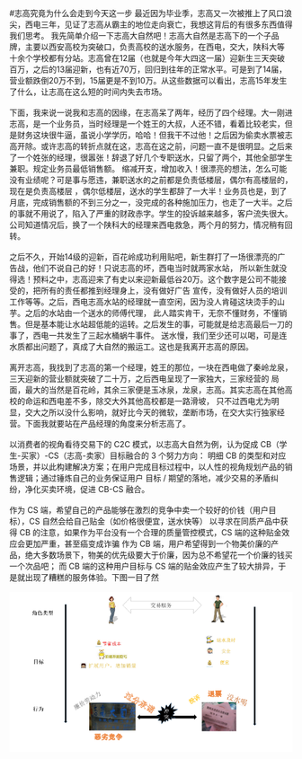 #志高究竟为什么会走到今天这一步
   <nbsp><nbsp>最近因为毕业季，志高又一次被推上了风口浪尖，西电三年，见证了志高从霸主的地位走向衰亡，我想这背后的有很多东西值得我们思考。
   我先简单介绍一下志高大自然吧！志高大自然是志高下的一个子品牌，主要以西安高校为突破口，负责高校的送水服务，在西电，交大，陕科大等
   十余个学校都有分站。志高曾在12届（也就是今年大四这一届）迎新生三天突破百万，之后的13届迎新，也有近70万，回归到往年的正常水平。可是到了14届，营业额跌倒20万不到，15届更是不到10万。从这些数据可以看出，志高15年发生了什么，让志高在这么短的时间内失去市场。<br/>
   <br/>
   <nbsp><nbsp>下面，我来说一说我和志高的因缘，在志高呆了两年，经历了四个经理。大一刚进志高，是一个业务员，当时经理是一个姓王的大叔，人还不错，看着比较老实，但是财务这块很牛逼，虽说小学学历，哈哈！但我干不过他！之后因为偷卖水票被志高开除。或许志高的转折点就在这，志高在这之前，问题一直不是很明显。之后来了一个姓张的经理，很嚣张！辞退了好几个专职送水，只留了两个，其他全部学生兼职。规定业务员最低销售额。
    缩减开支，增加收入！很漂亮的想法，怎么可能没有业绩呢？可是事与愿违，兼职送水的之前都是负责低楼层，偶尔有高楼层的，现在是负责高楼层
    ，偶尔低楼层，送水的学生都辞了一大半！业务员也是，到了月底，完成销售额的不到三分之一，没完成的各种施加压力，也走了一大半。之后的事就不用说了，陷入了严重的财政赤字。学生的投诉越来越多，客户流失很大。公司知道情况后，换了一个陕科大的经理来西电救急，两个月的努力，情况稍有回转。<br/>
     <br/>
    之后不久，开始14级的迎新，百花岭成功利用贴吧，新生群打了一场很漂亮的广告战，他们不说自己的好！只说志高的坏，西电当时就两家水站，
    所以新生就没得选！预料之中，志高迎来了有史以来迎新最低谷20万。这个数字是公司不能接受的，把所有的责任都推到经理身上，没有做好广告
    宣传，没有做好人员的培训工作等等。之后，西电志高水站的经理就一直空闲，因为没人肯碰这块烫手的山芋。之后的水站由一个送水的师傅代理，
    此人踏实肯干，无奈不懂财务，不懂销售。但是基本能让水站超低能的运转。之后发生的事，可能就是给志高最后一刀的事了，西电一共发生了三起水桶蜗牛事件。
    送水慢，我们至少还可以喝，可是连水质都出问题了，真成了大自然的搬运工。这也是我离开志高的原因。<br/>
     <br/>
        离开志高，我找到了志高的第一个经理，姓王的那位，一块在西电做了秦岭龙泉，三天迎新的营业额就突破了二十万，之后西电呈现了一家独大，三家经营的
    局面，最大的当然是百花岭，其余三家便是玉冰泉，龙泉，志高。其实志高在其他高校的命运和西电差不多，除交大外其他高校都是一路滑坡，
    只不过西电尤为明显，交大之所以没什么影响，就好比今天的微软，垄断市场，在交大实行独家经营。下面我就要站在产品经理的角度来分析志高了。<br>
     <br/>
         以消费者的视角看待交易下的 C2C 模式，以志高大自然为例，认为促成 CB（学生-买家）-CS（志高-卖家）目标融合的 3 个努力方向：
    明细 CB 的类型和对应场景，并以此构建解决方案；在用户完成目标过程中，以人性的视角规划产品的销售逻辑；通过锤炼自己的业务保证用户
    目标 / 期望的落地，减少交易的矛盾纠纷，净化买卖环境，促进 CB-CS 融合。<br>
     <br/>
         作为 CS 端，希望自己的产品能够在激烈的竞争中卖一个较好的价钱（用户目标），CS 自然会给自己贴金（如价格很便宜，送水快等）
以寻求在同质产品中获得 CB 的注意，如果作为平台没有一个合理的质量管控模式，CS 端的这种贴金效应会更加严重，甚至癌变成诈骗
作为 CB 端，用户希望得到一个物美价廉的产品，绝大多数场景下，物美的优先级要大于价廉，因为总不希望花一个价廉的钱买一个次品吧；
而 CB 端的这种用户目标与 CS 端的贴金效应产生了较大排异，于是就出现了糟糕的服务体验。下图一目了然<br/>
 <br/>
![](https://github.com/starAnddream/product/blob/master/zhigao/zhigao.jpg)

